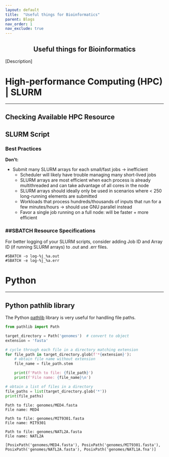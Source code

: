 ```yaml
---
layout: default
title:  "Useful things for Bioinformatics"
parent: Blogs
nav_order: 1
nav_exclude: true
---
```

<h2><center>Useful things for Bioinformatics</center></h2>
[Description]

# High-performance Computing (HPC) | SLURM 
---------------------------------------------------------------
## Checking Available HPC Resource 

## SLURM Script
### Best Practices 
**Don't:** 
- Submit many SLURM arrays for each small/fast jobs → inefficient
    - Scheduler will likely have trouble managing many short-lived jobs
    - SLURM arrays are most efficient when each process is already multithreaded and can take advantage of all cores in the node
    - SLURM arrays should ideally only be used in scenarios where < 250 long-running elements are submitted
    - Workloads that process hundreds/thousands of inputs that run for a few minutes/hours → should use GNU parallel instead
    - Favor a single job running on a full node: will be faster + more efficient

### ##SBATCH Resource Specifications  
For better logging of your SLURM scripts, consider adding Job ID and Array ID (if running SLURM arrays)  to .out and .err files. 
```
#SBATCH -o log-%j_%a.out
#SBATCH -e log-%j_%a.err
```


# Python 
---------------------------------------------------------------
## Python pathlib library 
The Python <a href="https://docs.python.org/3/library/pathlib.html" target="_blank">pathlib</a> library is very useful for handling file paths. 

```python
from pathlib import Path

target_directory = Path('genomes')  # convert to object 
extension = 'fasta'

# cycle through each file in a directory matching extension
for file_path in target_directory.glob(f'*{extension}'):
    # obtain file name without extension
    file_name = file_path.stem 

    print(f'Path to file: {file_path}')
    print(f'File name: {file_name}\n')

# obtain a list of files in a directory
file_paths = list(target_directory.glob('*'))
print(file_paths)
```
```
Path to file: genomes/MED4.fasta
File name: MED4

Path to file: genomes/MIT9301.fasta
File name: MIT9301

Path to file: genomes/NATL2A.fasta
File name: NATL2A

[PosixPath('genomes/MED4.fasta'), PosixPath('genomes/MIT9301.fasta'), PosixPath('genomes/NATL2A.fasta'), PosixPath('genomes/NATL1A.fna')]
```


